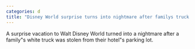 ```yaml
---
categories: d
title: "Disney World surprise turns into nightmare after familys truck is stolen in Florida"
---
```

A surprise vacation to Walt Disney World turned into a nightmare after a family"s white truck was stolen from their hotel"s parking lot.
